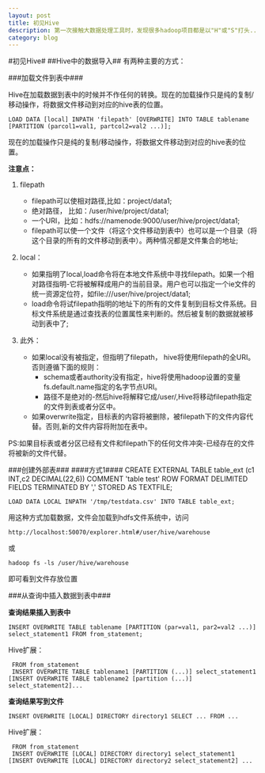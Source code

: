 ```yaml
---
layout: post
title: 初见Hive
description: 第一次接触大数据处理工具时，发现很多hadoop项目都是以"H"或"S"打头...
category: blog
---
```


#初见Hive#
##Hive中的数据导入##
有两种主要的方式：


###加载文件到表中###
 
Hive在加载数据到表中的时候并不作任何的转换。现在的加载操作只是纯的复制/移动操作，将数据文件移动到对应的hive表的位置。
 
    LOAD DATA [local] INPATH 'filepath' [OVERWRITE] INTO TABLE tablename [PARTITION (parcol1=val1, partcol2=val2 ...)];
 
现在的加载操作只是纯的复制/移动操作，将数据文件移动到对应的hive表的位置。

**注意点：**

1. filepath

	+ filepath可以使相对路径,比如：project/data1;
	+ 绝对路径， 比如：/user/hive/project/data1;
	+ 一个URI，比如：hdfs://namenode:9000/user/hive/project/data1;
	+ filepath可以使一个文件（将这个文件移动到表中）也可以是一个目录（将这个目录的所有的文件移动到表中）。两种情况都是文件集合的地址;
2. local：
 
	+ 如果指明了local,load命令将在本地文件系统中寻找filepath。如果一个相对路径指明-它将被解释成用户的当前目录。用户也可以指定一个ie文件的统一资源定位符，如file:///user/hive/project/data1;
	+ load命令将试filepath指明的地址下的所有的文件复制到目标文件系统。目标文件系统是通过查找表的位置属性来判断的。然后被复制的数据就被移动到表中了;
3. 此外： 
	+ 如果local没有被指定，但指明了filepath， hive将使用filepath的全URI。否则遵循下面的规则：
		+ schema或者authority没有指定，hive将使用hadoop设置的变量fs.default.name指定的名字节点URI。
		+ 路径不是绝对的-然后hive将解释它成/user/<username>,Hive将移动filepath指定的文件到表或者分区中。
	+ 如果overwrite指定，目标表的内容将被删除，被filepath下的文件内容代替。否则,新的文件内容将附加在表中。

PS:如果目标表或者分区已经有文件和filepath下的任何文件冲突-已经存在的文件将被新的文件代替。


###创建外部表###
####方式1####
    CREATE EXTERNAL TABLE table_ext
	(c1 INT,c2 DECIMAL(22,6))
	COMMENT 'table test'
	ROW FORMAT DELIMITED FIELDS TERMINATED BY ','
	STORED AS TEXTFILE;

	LOAD DATA LOCAL INPATH '/tmp/testdata.csv' INTO TABLE table_ext;
 
用这种方式加载数据，文件会加载到hdfs文件系统中，访问

    http://localhost:50070/explorer.html#/user/hive/warehouse
或

    hadoop fs -ls /user/hive/warehouse
即可看到文件存放位置

###从查询中插入数据到表中###

 
**查询结果插入到表中**
 
	INSERT OVERWRITE TABLE tablename [PARTITION (par=val1, par2=val2 ...)] select_statement1 FROM from_statement;
 
Hive扩展：
 
	 FROM from_statement
	 INSERT OVERWRITE TABLE tablename1 [PARTITION (...)] select_statement1
	[INSERT OVERWRITE TABLE tablename2 [partition (...)] select_statement2]...

 


**查询结果写到文件**
 


	INSERT OVERWRITE [LOCAL] DIRECTORY directory1 SELECT ... FROM ...
 


Hive扩展：
 
	 FROM from_statement
	 INSERT OVERWRITE [LOCAL] DIRECTORY directory1 select_statement1
	[INSERT OVERWRITE [LOCAL] DIRECTORY directory2 select_statement2] ...




[Andy阿离]:    http://copoo.github.io  "Andy阿离"
